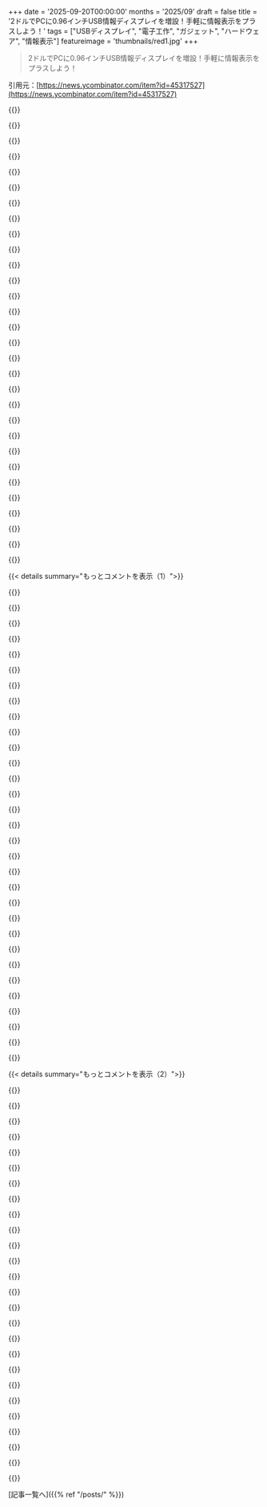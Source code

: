 +++
date = '2025-09-20T00:00:00'
months = '2025/09'
draft = false
title = '2ドルでPCに0.96インチUSB情報ディスプレイを増設！手軽に情報表示をプラスしよう！'
tags = ["USBディスプレイ", "電子工作", "ガジェット", "ハードウェア", "情報表示"]
featureimage = 'thumbnails/red1.jpg'
+++

> 2ドルでPCに0.96インチUSB情報ディスプレイを増設！手軽に情報表示をプラスしよう！

引用元：[https://news.ycombinator.com/item?id=45317527](https://news.ycombinator.com/item?id=45317527)




{{<matomeQuote body="こういう工作系のガジェットって衝動買いしたくなっちゃうんだよな。RPiやESP32みたいに、結局引き出しの中で埃かぶっちゃうんだけどね。" userName="wiradikusuma" createdAt="2025/09/21 06:52:38" color="">}}




{{<matomeQuote body="「プロジェクト」って、デバイス買ったらもう達成感得られちゃうんだよね。何か作ろうって気持ちが、買うことで満たされちゃうのは不思議だ。<br>だからAliExpressでポチった電子部品が山積みでさ、全部「買う」って行為で「プロジェクト完了」しちゃってるんだよ。" userName="andrewstuart" createdAt="2025/09/21 13:49:35" color="#ff5c5c">}}




{{<matomeQuote body="俺は工作意欲をソフトウェアプロジェクトに向けてるんだ。そっちの方が「hello world」レベルまでは行けるし、未完成でも物理的な場所を取らないからね。<br>てか、オシロスコープとベンチ電源売らなきゃ！" userName="praptak" createdAt="2025/09/21 18:07:41" color="">}}




{{<matomeQuote body="へぇ、また半田ごて買っちゃおうかなって誘惑されてるよ…" userName="drob518" createdAt="2025/09/21 23:42:40" color="">}}




{{<matomeQuote body="まあ、買わなきゃ何も作れないのは確実だよね。引き出しに部品がいっぱいあれば、いつか使う時が来るかもしれないし。" userName="brulard" createdAt="2025/09/21 18:55:18" color="">}}




{{<matomeQuote body="アイデアが浮かんだら、すぐに形にできるってすごく楽しいよね。だって、前のプロジェクトとかで買ってた部品が手元にあるんだからさ。" userName="phito" createdAt="2025/09/21 19:07:16" color="">}}




{{<matomeQuote body="これって、いろんな趣味や修理に共通する話だよね。<br>今日Miataのパワステ冷却ラインが錆びたんだけど、家にあったチューブとクランプで1時間くらいで直せたんだ。ポイントは、あらゆる趣味で「万が一のために！」って部品を溜め込んでおく引き出しが、マジで役に立つってことだよ。特に、「また変なアダプターがいる！」って時に、すぐ使える部品があると超助かるんだよね。" userName="brewtide" createdAt="2025/09/21 22:13:41" color="#785bff">}}




{{<matomeQuote body="俺のRaspberry Piも何年も埃かぶってたけど、持ってるとなんだかんだ便利だよ。Webサービスをホストする必要があった時、VPS買う代わりに古いRaspberry Pi 2を引っ張り出して使ったんだ。" userName="Hamuko" createdAt="2025/09/21 18:08:05" color="#ff33a1">}}




{{<matomeQuote body="マイコンのガジェット買った時に、電子部品の引き出し開けたらもう持ってたって気づくのがマジで嫌なんだよな！" userName="phendrenad2" createdAt="2025/09/21 16:19:46" color="">}}




{{<matomeQuote body="俺もRPiやPinephoneを持ってるよ。これらのLinuxフォンが希望を煽る詐欺だったのは悲しいね。" userName="apt-apt-apt-apt" createdAt="2025/09/21 09:25:03" color="">}}




{{<matomeQuote body="これってただのESP32とディスプレイじゃん。" userName="Cheer2171" createdAt="2025/09/21 11:14:55" color="">}}




{{<matomeQuote body="2ドルでちゃんとパッケージングされてソフトも付いてるんだろ？<br>部品をバラで買う方が時間もお金もかかるだろうし、前のコメントの意図が分からないな。" userName="ornornor" createdAt="2025/09/21 15:07:45" color="">}}




{{<matomeQuote body="USB情報ディスプレイを探してるんだけど、e-Inkに興味があるんだ。<br>USB電源＋データ、オープンインターフェース、電源オフ時の画像保持、A5～A4サイズ、黒・赤・黄の3色、ボタン付きが理想。何か良い情報あったら教えてくれ！" userName="weinzierl" createdAt="2025/09/20 23:00:22" color="#45d325">}}




{{<matomeQuote body="A5～A4サイズはマジで高いよ。<br>$59でM5PaperS3 ESP32S3 Development Kit（960x540、4.7インチeInk Display、235 ppi）とか、<br>https://shop.m5stack.com/products/m5papers3-esp32s3-developm...<br>https://lilygo.cc/products/t5-e-paper-s3-pro<br>があるけど、これは4.7インチだね。<br>古いe-readerをハックするのもアリかもな。" userName="wewewedxfgdf" createdAt="2025/09/21 01:39:01" color="#45d325">}}




{{<matomeQuote body="Soldered.comはマジで良いeInk開発ボードを出してるよ。<br>5.8インチの7色ディスプレイ付きもあるんだぜ！<br>https://soldered.com/categories/inkplate/color-e-paper/" userName="franga2000" createdAt="2025/09/21 07:57:45" color="#ff5c5c">}}




{{<matomeQuote body="マジそれな！俺もInkplate 2が大好きだよ。<br>手頃な価格でカラーeInk、ESP32でWiFiも使えるし、超楽しくて安いんだ！" userName="gregsadetsky" createdAt="2025/09/21 20:54:43" color="">}}




{{<matomeQuote body="なんでそれが高価なんだ？本気で聞いてるんだけど。<br>自分で組み立てる時間や労力、トラブルシューティングとかを考えるとどうなの？プロの時給は最低$60だろ？<br>このパッケージはプロの最低料金で1時間分の価値があると思うんだが。<br>みんなこんなに価格に敏感なのか？" userName="reachableceo" createdAt="2025/09/21 19:16:54" color="#45d325">}}




{{<matomeQuote body="リンクされた製品はA4やA5サイズには全然届かないよ。現実的な選択肢じゃないね。<br>A4サイズのe-Inkパネルはサンプル価格で2000ドルとかするんじゃないか？ほとんどのエンジニアはそんな値段じゃ買わないだろ。<br>アジア以外の国の人って、製品にかかるエンジニアリングの時間や、製品がいかに補助金で安くなってるかという金銭感覚がぶっ壊れてるよな。<br>iPhoneが安く買えるのは、AI設計やロボット生産のおかげじゃなくて、1台あたり2000～4000ドルを無視してるからだ。<br>彼らにとってそのお金はただの「おまけ」で、重要じゃないんだよ。" userName="numpad0" createdAt="2025/09/23 11:15:24" color="#38d3d3">}}




{{<matomeQuote body="昔は単なるスケールだったって話だね。Kindleが使わなかったから、誰も作らなかったんだ。まさにニワトリと卵の問題ってやつだ。" userName="manwe150" createdAt="2025/09/21 19:20:18" color="#ff5733">}}




{{<matomeQuote body="Seeed Studioが、Terminal用途向けに比較的小型でオープンなハードウェアのE Inkディスプレイを量産してるよ。これは使えるかもね！<br>URL: https://www.cnx-software.com/2025/09/06/reterminal-e1001-e10..." userName="adolph" createdAt="2025/09/20 23:09:04" color="#785bff">}}




{{<matomeQuote body="モノクロ版はめちゃくちゃ気に入ってるんだ。ディスプレイの解像度がもう少し高ければって思うけど、全体的には最高の技術だよ。" userName="cvp" createdAt="2025/09/21 02:29:05" color="">}}




{{<matomeQuote body="TRMNLソフトウェアをインストールしたの？それとも他のやつ？" userName="adolph" createdAt="2025/09/23 01:42:44" color="">}}




{{<matomeQuote body="カラー表示は、君のリストの中で一番難しい点だね。他の要件のほとんどを満たすのはInkplate 10だと思うよ。僕は何年か前からアパートのステータス表示に使ってるんだ。ESP32ベースで、Home Assistantから毎分画像を引っ張ってきてるけど、すごくうまく機能してるよ。でもモノクロのみだね。" userName="a2dam" createdAt="2025/09/21 03:26:27" color="#785bff">}}




{{<matomeQuote body="数年前、AliExpressでE Inkディスプレイ（5.8インチ、白/黒/赤）とRP2040ボードを使って自作したんだ。USBでコマンド受信、表示できるCircuitPythonファームウェアを書いたよ。PCでクロックやCPU/GPU温度を毎分更新、マンデルブロ集合も描画。15分ごとの全画面リフレッシュや、ピクセルを色変えする“エクササイズ”も。でも、リフレッシュが約30秒と遅すぎたし、Windows起動のたびにRP2040のリセットが必要で面倒になって、結局諦めちゃったんだ。" userName="Nursie" createdAt="2025/09/21 04:26:59" color="#ff5733">}}




{{<matomeQuote body="君が欲しいのはこれだね！Spectraカラーで高解像度、ESP32内蔵でめっちゃ綺麗だよ。<br>URL: https://www.seeedstudio.com/reTerminal-E1002-p-6533.html?srs..." userName="leohart" createdAt="2025/09/21 17:43:31" color="#38d3d3">}}




{{<matomeQuote body="Kindleの初代から、みんな20年近くもこの夢を見てるんだよね。でも、HDMI接続のE Inkディスプレイを使う以外だと、まだまだ手が届かない感じだ。僕が見つけた中で一番近いのは、ESP32とLipoバッテリーが内蔵されたM5Stackの4.7インチE Inkディスプレイかな。" userName="teruakohatu" createdAt="2025/09/20 23:08:41" color="#ff33a1">}}




{{<matomeQuote body="E Inkディスプレイの特許をたった1社が独占してるから、なかなか普及しないんだよね。Chinaなら安く量産できるかもしれないのにさ。" userName="martin8412" createdAt="2025/09/21 10:57:04" color="">}}




{{<matomeQuote body="もう売り切れちゃったみたい。<br>URL: https://www.aliexpress.com/item/1005009941797169.html" userName="haunter" createdAt="2025/09/20 22:01:53" color="">}}




{{<matomeQuote body="別の商品見つけたよ！<br>URL: https://www.aliexpress.com/item/1005009976304564.html" userName="smilespray" createdAt="2025/09/21 02:43:08" color="#785bff">}}




{{<matomeQuote body="見つけるのが遅すぎたけど、情報ありがとう。今後もチェックするわ。" userName="haunter" createdAt="2025/09/21 10:11:17" color="">}}




{{< details summary="もっとコメントを表示（1）">}}

{{<matomeQuote body="なんだか、別に必要ない場所にちっちゃい画面が埋め込まれてるのって、一番”未来”って感じがするんだよね。90年代とか00年代に育った頃は、画面ってシステムの中で一番高価な部分だったし、画面付きのガジェットなんてエリートのためのお洒落品だった。それが今や、お菓子より安い”使い捨て”の画面がそこら中に付いてるのを見てると、めちゃくちゃ嬉しい気分になるよ。Gemini-2.5 ProレベルのLLMがポストイット一枚に埋め込まれて、まるで大したことないみたいに捨てられる時代が来るのが待ち遠しいね。" userName="ahmedfromtunis" createdAt="2025/09/20 22:27:08" color="#ff33a1">}}




{{<matomeQuote body="＞ 別に必要ない場所にちっちゃい画面が埋め込まれてるのって、一番”未来”って感じがするんだよね。<br>こういうこと？<br>URL: https://www.tomshardware.com/pc-components/ram/new-ddr5-modu..." userName="p_ing" createdAt="2025/09/20 23:02:24" color="#785bff">}}




{{<matomeQuote body="残念だけど、これらを標準的な101キーボードの全キーに付けるには、まだちょっと高すぎるかな。" userName="userbinator" createdAt="2025/09/20 23:50:02" color="">}}




{{<matomeQuote body="...そういうRAMスティックをなんで使いたがるのか、正直よくわからないな...<br>でも、僕は持ってる『インライン USB-C パワードローモニター』にはすごく感謝してるよ。特定のデバイスがどのくらいの電力を消費してるか（もちろん上限までだけど）を理解するのに役立つからね。" userName="to11mtm" createdAt="2025/09/20 23:41:54" color="">}}




{{<matomeQuote body="＞ インライン USB-C パワードローモニター<br>僕もいくつか持ってるし、めちゃくちゃ気に入ってるよ！僕のは最大100Wの電力消費をサポートしてるんだ。これらを手に入れる前は、ノートPCが充電中に可変量の電力を消費するなんて考えたこともなかったよ。例えば、今僕のノートPCはバッテリー63％で充電中だけど、現時点では36Wを消費してる。バッテリー残量が低いときはコンセントからより多くの電力を引き出して、バッテリー残量が高くなるにつれて引き出す電力は少なくなるんだ。" userName="QuantumNomad_" createdAt="2025/09/21 00:08:14" color="#ff5733">}}




{{<matomeQuote body="これを見て昔を思い出したよ。<br>URL: https://store.artlebedev.com/electronics/optimus-maximus/#51...<br>確かこれ1200ドルだったと思う。正直、ダイナミックキーにそれほどお金をかける気にはならないな。僕はキーボードをほとんど見ないからね。" userName="jkestner" createdAt="2025/09/21 01:36:00" color="#ff5c5c">}}




{{<matomeQuote body="うん、もっと色んなものにディスプレイを付けて欲しいな。でもトレンドは変だよね。昔はディスプレイがあったのに、今はなくなってスマホアプリで操作しないといけないものもあるし..." userName="makosdv" createdAt="2025/09/20 23:40:09" color="#45d325">}}




{{<matomeQuote body="昔は単3電池にテスターが内蔵されててさ。今思うと、LCD画面付きの単3電池とかあったら面白いよね。" userName="Waterluvian" createdAt="2025/09/20 23:18:00" color="#ff5c5c">}}




{{<matomeQuote body="あのキーボード、出た時はすごい衝撃だったよ。「やりすぎだけど、ゲームに合わせてカスタムできるのはめちゃくちゃかっこいいな」って思ったな。" userName="rkomorn" createdAt="2025/09/21 01:39:52" color="#ff33a1">}}




{{<matomeQuote body="普段使いにはいらないけど、PhotoshopやBlenderみたいなアプリでコンテキストに応じたホットキーを表示するキーボードはマジで革命的だと思うんだ。勉強中には最高だよね。" userName="hsbauauvhabzb" createdAt="2025/09/21 02:27:47" color="#38d3d3">}}




{{<matomeQuote body="昔、Windows 7のDell製デスクトップでスタートメニューを開くのにどのくらい電力使うか測ってみたんだ。 crudeな測定だけど、約2秒で20Wだったよ。" userName="IgorPartola" createdAt="2025/09/21 00:44:52" color="">}}




{{<matomeQuote body="1982年に銀行端末のキーボードを組み立てるバイトをしてたんだけど、各キーに画面があったらソフトで設定できて楽なのにって思ったんだ。まさか、今になって実現しそうなんてね。" userName="dboreham" createdAt="2025/09/21 03:12:00" color="#ff33a1">}}




{{<matomeQuote body="ディスプレイなんていらなかったものもあるよな。例えば、車のタッチスクリーン操作とかね。" userName="lostlogin" createdAt="2025/09/21 00:02:33" color="">}}




{{<matomeQuote body="Elgato Stream Decksはキーボードじゃないけど、今回の記事のアイデアにめちゃくちゃ近い製品だよね。" userName="blue1" createdAt="2025/09/21 07:28:50" color="#38d3d3">}}




{{<matomeQuote body="それはサブスクリプションで金を取るためだよ。" userName="nick49488171" createdAt="2025/09/21 03:03:05" color="">}}




{{<matomeQuote body="SSDやHDDにE-inkディスプレイがあって、故障や摩耗、稼働時間とか表示されたらたまに便利だよね。でも、そんなに高いお金は払わないかな。" userName="neilv" createdAt="2025/09/21 02:37:17" color="">}}




{{<matomeQuote body="USBモニターを使ってFramework Laptopを充電したら、スリープ時の方が稼働時より多くの電力を消費してるのを発見してびっくりしたよ。実行時は5W、スタンバイ時は10Wで、バッテリーはゆっくり減ってた。" userName="red369" createdAt="2025/09/21 03:57:19" color="#45d325">}}




{{<matomeQuote body="2003年頃にあった短命なWindows SideShowディスプレイを思い出すな〜。<br>https://en.wikipedia.org/wiki/Windows_SideShow" userName="rhplus" createdAt="2025/09/21 01:11:50" color="#ff5c5c">}}




{{<matomeQuote body="Technology Connectionsがそのバッテリーについて動画出したことあるよ。<br>https://www.youtube.com/watch?v=zsA3X40nz9w" userName="Dwedit" createdAt="2025/09/21 06:34:20" color="">}}




{{<matomeQuote body="昔のバックライトなしLCDについて、前の世代も同じように感じたのかな？インフレ調整したら2ドル以上しただろうけどね。" userName="bee_rider" createdAt="2025/09/20 22:51:34" color="">}}




{{<matomeQuote body="コントロールとディスプレイは別物だよ。タッチコントロールにイライラしてるんじゃない？ボタンやノブにディスプレイがついてたら怒らないでしょ？" userName="makeitdouble" createdAt="2025/09/21 01:11:37" color="">}}




{{<matomeQuote body="いつも水筒を満たす例え話を使うんだ。最初は高圧で一気に満たせるけど、最後はこぼさないように圧力を下げる必要がある。バッテリーセルとは違うけど、近いよ。これに気づいた時、同じ「なるほど！」体験をしたな。" userName="larusso" createdAt="2025/09/21 00:13:53" color="">}}




{{<matomeQuote body="それっていくつかの製品で実際にやってるよ。でも、残ってるのはStreamDeckだけだと思うな。一番すごかったのは、他の人が言ってたOptimus Maximusだよ。" userName="ehnto" createdAt="2025/09/21 03:31:33" color="">}}




{{<matomeQuote body="それに言及するなんて面白いね。一つからもう一つへの系譜があるんだ。<br>https://www.theverge.com/c/features/24191410/elgato-stream-d...<br>個々のスクリーンから、たくさんの透明なキーの下に一つの大きなスクリーンに移行したのは納得だね。" userName="jkestner" createdAt="2025/09/21 17:55:56" color="#ff5c5c">}}




{{<matomeQuote body="自分のAMD Frameworkは気に入ってるんだけど、消費電力（アイドル時7-9W）は君ほど悪くないと思うよ。ただ、「スリープ」時の使用はまだダメだね。多分Linuxの問題だと思うから、俺はいつも電源を切ってるよ。" userName="brewtide" createdAt="2025/09/21 22:16:35" color="">}}




{{<matomeQuote body="LEGOブロックに埋め込まれたこの小さなスクリーンもきっと気に入るよ。<br>https://youtu.be/6wBrOV2FJM8" userName="hrldcpr" createdAt="2025/09/21 02:45:38" color="#ff33a1">}}




{{<matomeQuote body="最近、中央コンソールにノブがあるMazdaを運転したんだけど、それでAndroid Autoのディスプレイを操作できたんだ。驚くほど使いやすかったよ！" userName="mendelmaleh" createdAt="2025/09/21 02:19:10" color="">}}




{{<matomeQuote body="彼がすごく古いものとして話してるのは面白いけど、こんな電池、ヨーロッパでは少し前まで普通に売ってたよ。<br>ベルギー製のDuracell PowerCheck AAA電池のパックを持ってて、2029年3月まで使用期限があるから、2019年製造だね。" userName="mopsi" createdAt="2025/09/21 17:29:23" color="">}}




{{<matomeQuote body="そのうち親指じゃパッドが反応しなくなるから、爪を使わなきゃいけなくなって、そうこうしてるうちにテスターストリップが動かなくなるんだよね。" userName="mhuffman" createdAt="2025/09/20 23:46:31" color="">}}




{{<matomeQuote body="あれはVista専用だったから、2007年以降だね。俺たちが話してるディスプレイみたいなホストソフトウェアに、2012年頃、取り組んだ記憶があるよ。<br>結局製造されなかったけど。Windows 7でSideShowがなくなったり、僕らがミラーしたウィジェット機能とかの影響でね。" userName="nottorp" createdAt="2025/09/21 06:59:12" color="#ff5733">}}

{{</details>}}




{{< details summary="もっとコメントを表示（2）">}}

{{<matomeQuote body="LilyGoから似たデバイスが出てるよ。ESP32S3とSDカードスロットが全部USBスティックに入ってるんだ。<br>AliExpressで10ドルくらいで買える。<br>情報を表示するには自分でコードを書く必要があるけど、ESP32S3のすごい機能（Wi-FiとBluetooth付きの強力なMCU）が全部入ってる。<br>面白半分で、僕の鉄道駅ディスプレイ[2]ファームウェア（これもESP32S3で動く）をそれに移植してみたよ[3]。<br>かっこいい小さいガジェットだね。<br>[1] https://lilygo.cc/products/t-dongle-s3<br>[2] https://www.stationdisplay.com/<br>[3] https://imgur.com/a/yXjK3Ge" userName="sschueller" createdAt="2025/09/21 07:53:47" color="#38d3d3">}}




{{<matomeQuote body="YubiKeyみたいなデバイスにぴったりだね。どこに認証してるか分かるし。" userName="grizzles" createdAt="2025/09/20 22:26:55" color="">}}




{{<matomeQuote body="Cryptoハードウェアウォレットは、同じ理由でずっと昔から小さな画面がついてるよ。<br>キーに署名させる取引について、アプリが本当のことを言っていると信用するより、キー自体が取引ハッシュや送金量なんかを表示して、承認前に詳細が一致するか確認させるんだ。" userName="derefr" createdAt="2025/09/20 22:33:56" color="#ff5c5c">}}




{{<matomeQuote body="YubiKeyは、すでにどこに認証しているか知ってるよ。<br>FIDO2/CTAP2プロトコルの一部として、リライングパーティは検証されるからね。" userName="milkshakes" createdAt="2025/09/21 02:03:19" color="#ff5c5c">}}




{{<matomeQuote body="これってキーロギングやキーストロークの挿入を防げるのかな？<br>悪意のあるUSBデバイスはかなり一般的で、これはまさに“それっぽい”形状だよね。<br>「駐車場で見つけたUSBドライブを挿しちゃダメ」って、どの企業セキュリティ研修でも繰り返し言われる理由があるんだ。" userName="fooker" createdAt="2025/09/21 06:26:43" color="#ff5c5c">}}




{{<matomeQuote body="キーロギング？<br>どうやってキーストロークを読み取れると思ってんの？<br>キーストロークの挿入については、キーボードとして認識されたらすぐ分かるでしょ。<br>もう少し被害妄想を抑えた方がいいよ。" userName="userbinator" createdAt="2025/09/21 06:55:19" color="">}}




{{<matomeQuote body="HIDがWin+RとPowerShellのcurlを使ってキーロガーソフトをインストールするんじゃないかって、みんな心配してるみたいだね。10分くらいタイマーが設定されてて、すぐにはバレないとか、自動アップデートの一部に見せかけるかもしれないってことさ。" userName="6c696e7578" createdAt="2025/09/21 14:36:21" color="#ff33a1">}}




{{<matomeQuote body="このデバイス、怪しいくらい安くて中国から大量に注文するものだから、やっぱ警戒しちゃうよね。" userName="fooker" createdAt="2025/09/21 17:30:21" color="">}}




{{<matomeQuote body="キーボードとして認識されるならバレるって言うけど、HIDキーボードは挿した直後じゃなくて、3時間後に認識されるなんてこともあるんだ。grsecurityのパッチセットがホント恋しいよ。あれには起動後のUSBデバイス認識を拒否するオプションがあったからね。" userName="aaronmdjones" createdAt="2025/09/21 07:39:53" color="#38d3d3">}}




{{<matomeQuote body="USBキーロガーは今、たくさん市販されてるよね。どう動くかって推測はできるけど、それは俺の専門外なんだ。" userName="fooker" createdAt="2025/09/21 07:37:27" color="">}}




{{<matomeQuote body="市販のキーロガーは、本物のキーボードとPCの間に挟むタイプで、USB-AとUSB-Cの変換アダプターとか、延長ケーブルみたいに装って使うことが多いんだ。" userName="aaronmdjones" createdAt="2025/09/21 07:40:40" color="#38d3d3">}}




{{<matomeQuote body="ディスプレイを使うためにインストールが必要なプログラムの方が、もっと危険な攻撃経路になるんじゃないかな。" userName="croes" createdAt="2025/09/21 07:30:56" color="">}}




{{<matomeQuote body="これを使うには、お使いのPCに実行ファイルをインストールしなきゃいけないんだ。" userName="phito" createdAt="2025/09/21 19:09:59" color="">}}




{{<matomeQuote body="ヘッドレスサーバーが起動しなくなった時に使えるような、小型のポータブルHDMIディスプレイが欲しいな。ネットワーク越しに画面が見れるともっと最高なんだけどね。" userName="rr808" createdAt="2025/09/20 22:43:45" color="">}}




{{<matomeQuote body="AliExpressにめちゃくちゃ綺麗な7インチディスプレイがあるよ。驚くほど鮮明だし、たくさん使い道があるね。USB給電とスピーカーも付いてるんだ。<br>https://youtu.be/LC3INaZVqFA?si=2BV5N3_7TtWPRlUj" userName="mmastrac" createdAt="2025/09/20 22:51:52" color="#785bff">}}




{{<matomeQuote body="「カメラフィールドモニター」を試してみなよ。例えばこれね→ https://www.amazon.com/FEELWORLD-Monitor-1280x720-Peaking-In...<br>パンデミックの時、これでテレプロンプターみたいなビデオ会議のセットアップを家で作ったんだ。" userName="sowbug" createdAt="2025/09/20 23:37:36" color="#45d325">}}




{{<matomeQuote body="古いノートPCのLCDスクリーンをAliExpressのケースに入れたよ。USB-CとHDMI入力があるし、iPadくらいのサイズでポータブルTVとして使える。ヘッドレスやデータセンター環境で超便利だと思うな。" userName="mbreese" createdAt="2025/09/21 00:26:41" color="#ff5733">}}




{{<matomeQuote body="PeakdoからminiHDMI対応の7インチディスプレイが出てるよ。https://www.peakdo.com/PeakDo-Ultra-thin-light-7-inch-Multip..." userName="RenThraysk" createdAt="2025/09/20 23:20:02" color="#ff5733">}}




{{<matomeQuote body="昔は旅行中にセカンドスクリーンとしてポータブルモニターを使ってたんだけど、最近ホームサーバーのセットアップでまた使ったよ。SSHアクセスできるとこまでこれで行けた。そんなに高価じゃなかったな。" userName="jcul" createdAt="2025/09/20 22:54:36" color="">}}




{{<matomeQuote body="前回この話題が出た時にhttps://www.aurga.com を勧めたんだよね。https://news.ycombinator.com/item?id=41138701#41140193" userName="password4321" createdAt="2025/09/21 17:16:21" color="#ff33a1">}}




{{<matomeQuote body="他にはHDMI／USBキャプチャドングルとVLCを使う手もあるよ。安価で使わない時は場所も取らないしね。" userName="orev" createdAt="2025/09/21 01:07:45" color="#ff5733">}}




{{<matomeQuote body="ハッカーカンファレンスで見たCRTスクリーンがきっかけで、7インチLCDをゲット。Raspberry Piアクセサリとして安く手に入る。HDMI入力でUSB給電が多いけど、裸基板が多いのが難点。<br>車載DVDスクリーンは頑丈だけど、電源調達が面倒でオーバースキャン有無の確認が難しいのが欠点だな。" userName="ahartmetz" createdAt="2025/09/21 03:02:31" color="#785bff">}}




{{<matomeQuote body="2008年にPCケースを作ったんだけど、普通は透明なアクリル製の側面がバックライト付きLCDモニターになってて、動作したまま外側に開いてPC内部にアクセスできたんだ。" userName="nick49488171" createdAt="2025/09/21 03:21:43" color="">}}




{{<matomeQuote body="プロセッサにiGPUがなくても、マザーボードがこういうミニディスプレイにPOSTしてくれたら便利なのにな。" userName="nick49488171" createdAt="2025/09/21 03:10:40" color="">}}




{{<matomeQuote body="どのくらいの小ささの話？ノートPCのパネルを使った安いポータブルモニターなんて山ほどあるけど。" userName="jsheard" createdAt="2025/09/20 22:49:13" color="">}}

{{</details>}}



[記事一覧へ]({{% ref "/posts/" %}})
